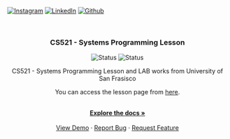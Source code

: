 <div id="top"></div>

<!-- PROJECT SHIELDS -->
<!--
*** I'm using markdown "reference style" links for readability.
*** Reference links are enclosed in brackets [ ] instead of parentheses ( ).
*** See the bottom of this document for the declaration of the reference variables
*** for contributors-url, forks-url, etc. This is an optional, concise syntax you may use.
*** https://www.markdownguide.org/basic-syntax/#reference-style-links
-->

[![Instagram][instagram-shield]][instagram-url]
[![LinkedIn][linkedin-shield]][linkedin-url]
[![Github][github-shield]][github-url]  

<!-- PROJECT LOGO -->
<br />
<div align="center">
  <h3 align="center">CS521 - Systems Programming Lesson</h3>
  
![Status][ongoing-shield]
![Status][completed-shield]

  <p align="center">
    CS521 - Systems Programming Lesson and LAB works from University of San Frasisco
  </p>
  
  You can access the lesson page from [here](https://www.cs.usfca.edu/~mmalensek/cs521/).
  <p>
  <br>
    <a href="https://github.com/arslanalperen/systems-programming"><strong>Explore the docs »</strong></a>
    <br />
    <br />
    <a href="https://github.com/arslanalperen/systems-programming">View Demo</a>
    ·
    <a href="https://github.com/arslanalperen/systems-programming/issues">Report Bug</a>
    ·
    <a href="https://github.com/arslanalperen/systems-programming/issues">Request Feature</a>
  </p>
</div>

<!-- MARKDOWN LINKS & IMAGES -->
<!-- https://www.markdownguide.org/basic-syntax/#reference-style-links -->

[instagram-shield]: https://img.shields.io/badge/Instagram-E4405F?style=for-the-badge&logo=instagram&logoColor=white
[github-shield]: https://img.shields.io/badge/GitHub-100000?style=for-the-badge&logo=github&logoColor=white
[linkedin-shield]: https://img.shields.io/badge/LinkedIn-0077B5?style=for-the-badge&logo=linkedin&logoColor=white
[ongoing-shield]: https://badgen.net/static/status/on%20going/red
[completed-shield]: https://badgen.net/static/status/completed/green

[instagram-url]: https://www.instagram.com/arslanalperen55/
[github-url]: https://github.com/arslanalperen
[linkedin-url]: https://www.linkedin.com/in/arslanalperen/
